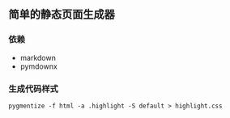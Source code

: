 ## 简单的静态页面生成器  

### 依赖

* markdown    
* pymdownx 

### 生成代码样式 

```shell
pygmentize -f html -a .highlight -S default > highlight.css
```
